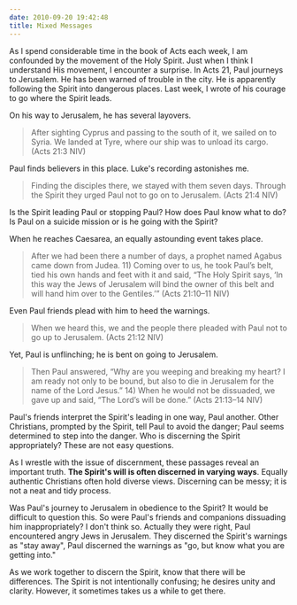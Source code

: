 ```yaml
---
date: 2010-09-20 19:42:48
title: Mixed Messages
---
```


As I spend considerable time in the book of Acts each week, I am confounded by the movement of the Holy Spirit. Just when I think I understand His movement, I encounter a surprise. In Acts 21, Paul journeys to Jerusalem.  He has been warned of trouble in the city. He is apparently following the Spirit into dangerous places. Last week, I wrote of his courage to go where the Spirit leads.


On his way to Jerusalem, he has several layovers.  

>After sighting Cyprus and passing to the south of it, we sailed on to Syria. We landed at Tyre, where our ship was to unload its cargo. (Acts 21:3 NIV)

Paul finds believers in this place. Luke's recording astonishes me.

>Finding the disciples there, we stayed with them seven days. Through the Spirit they urged Paul not to go on to Jerusalem. (Acts 21:4 NIV)

Is the Spirit leading Paul or stopping Paul? How does Paul know what to do? Is Paul on a suicide mission or is he going with the Spirit?  

When he reaches Caesarea, an equally astounding event takes place.

>After we had been there a number of days, a prophet named Agabus came down from Judea. 11) Coming over to us, he took Paul’s belt, tied his own hands and feet with it and said, “The Holy Spirit says, ‘In this way the Jews of Jerusalem will bind the owner of this belt and will hand him over to the Gentiles.’” (Acts 21:10–11 NIV)

Even Paul friends plead with him to heed the warnings.

>When we heard this, we and the people there pleaded with Paul not to go up to Jerusalem. (Acts 21:12 NIV)

Yet, Paul is unflinching; he is bent on going to Jerusalem. 

>Then Paul answered, “Why are you weeping and breaking my heart? I am ready not only to be bound, but also to die in Jerusalem for the name of the Lord Jesus.” 14) When he would not be dissuaded, we gave up and said, “The Lord’s will be done.” (Acts 21:13–14 NIV)

Paul's friends interpret the Spirit's leading in one way, Paul another. Other Christians, prompted by the Spirit, tell Paul to avoid the danger; Paul seems determined to step into the danger. Who is discerning the Spirit appropriately? These are not easy questions.

As I wrestle with the issue of discernment, these passages reveal an important truth. **The Spirit's will is often discerned in varying ways**. Equally authentic Christians often hold diverse views. Discerning can be messy; it is not a neat and tidy process.

Was Paul's journey to Jerusalem in obedience to the Spirit? It would be difficult to question this. So were Paul's friends and companions dissuading him inappropriately?  I don't think so. Actually they were right, Paul encountered angry Jews in Jerusalem. They discerned the Spirit's warnings as "stay away", Paul discerned the warnings as "go, but know what you are getting into."

As we work together to discern the Spirit, know that there will be differences. The Spirit is not intentionally confusing; he desires unity and clarity. However, it sometimes takes us a while to get there.
